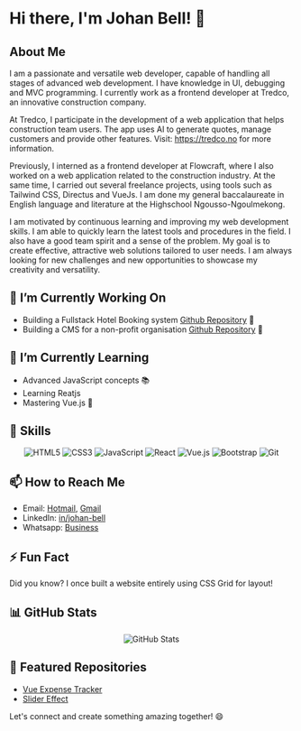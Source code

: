 <!--
**belljohan3/belljohan3** is a ✨ _special_ ✨ repository because its `README.md` (this file) appears on your GitHub profile.

Here are some ideas to get you started:

- 🔭 I’m currently working on ...
- 🌱 I’m currently learning ...
- 👯 I’m looking to collaborate on ...
- 🤔 I’m looking for help with ...
- 💬 Ask me about ...
- 📫 How to reach me: ...
- 😄 Pronouns: ...
- ⚡ Fun fact: ...
-->

<!-- Banner Image -->
<!--<p align="center">
  <img src="https://github.com/yourusername/yourusername/raw/main/banner.png" alt="Banner">
</p>-->

# Hi there, I'm Johan Bell! 👋

## About Me
I am a passionate and versatile web developer, capable of handling all stages of advanced web development. I have knowledge in UI, debugging and MVC programming. I currently work as a frontend developer at Tredco, an innovative construction company.

 At Tredco, I participate in the development of a web application that helps construction team users. The app uses AI to generate quotes, manage customers and provide other features. Visit: https://tredco.no for more information. 

Previously, I interned as a frontend developer at Flowcraft, where I also worked on a web application related to the construction industry. At the same time, I carried out several freelance projects, using tools such as Tailwind CSS, Directus and VueJs. I am done my general baccalaureate in English language and literature at the Highschool Ngousso-Ngoulmekong.

 I am motivated by continuous learning and improving my web development skills. I am able to quickly learn the latest tools and procedures in the field. I also have a good team spirit and a sense of the problem. My goal is to create effective, attractive web solutions tailored to user needs. I am always looking for new challenges and new opportunities to showcase my creativity and versatility.

## 🔭 I’m Currently Working On
- Building a Fullstack Hotel Booking system [Github Repository](https://github.com/belljohan3/booking-hotel-app) 🚀
- Building a CMS for a non-profit organisation [Github Repository](https://github.com/belljohan3/luminary) 🚀

## 🌱 I’m Currently Learning
- Advanced JavaScript concepts 📚
- Learning Reatjs
- Mastering Vue.js 🚀

## 💼 Skills
<p align="center">
  <img src="https://img.shields.io/badge/HTML5-E34F26?logo=html5&logoColor=white" alt="HTML5">
  <img src="https://img.shields.io/badge/CSS3-1572B6?logo=css3&logoColor=white" alt="CSS3">
  <img src="https://img.shields.io/badge/JavaScript-F7DF1E?logo=javascript&logoColor=black" alt="JavaScript">
  <img src="https://img.shields.io/badge/React-61DAFB?logo=react&logoColor=black" alt="React">
  <img src="https://img.shields.io/badge/Vue.js-4FC08D?logo=vue.js&logoColor=white" alt="Vue.js">
  <img src="https://img.shields.io/badge/Bootstrap-563D7C?logo=bootstrap&logoColor=white" alt="Bootstrap">
  <img src="https://img.shields.io/badge/Git-F05032?logo=git&logoColor=white" alt="Git">
</p>

## 📫 How to Reach Me
- Email: [Hotmail](belljohan@hotmail.com), [Gmail](belljohan3@gmail.com)
- LinkedIn: [in/johan-bell](https://www.linkedin.com/in/johan-bell/)
- Whatsapp: [Business](https://wa.me/c/237654442399)

## ⚡ Fun Fact
Did you know? I once built a website entirely using CSS Grid for layout!

## 📊 GitHub Stats
<p align="center">
  <img src="https://github-readme-stats.vercel.app/api?username=belljohan3&show_icons=true&theme=radical" alt="GitHub Stats">
</p>

## 🌟 Featured Repositories
- [Vue Expense Tracker](https://github.com/belljohan3/vue-expense-tracker)
- [Slider Effect](https://github.com/belljohan3/slider-effect)

Let's connect and create something amazing together! 😄
